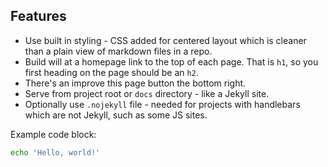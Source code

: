 ## Features

- Use built in styling - CSS added for centered layout which is cleaner than a plain view of markdown files in a repo. 
- Build will at a homepage link to the top of each page. That is `h1`, so you first heading on the page should be an `h2`.
- There's an improve this page button the bottom right.
- Serve from project root or `docs` directory - like a Jekyll site.
- Optionally use `.nojekyll` file - needed for projects with handlebars which are not Jekyll, such as some JS sites.


Example code block:

```sh
echo 'Hello, world!'
```
